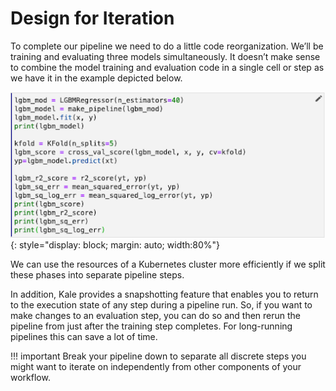 # Design for Iteration

To complete our pipeline we need to do a little code reorganization. We’ll be
training and evaluating three models simultaneously. It doesn’t make sense to
combine the model training and evaluation code in a single cell or step as we
have it in the example depicted below. 

![move data](images/lgbm-cell.png)
{: style="display: block; margin: auto; width:80%"}

We can use the resources of a Kubernetes cluster more efficiently if we split
these phases into separate pipeline steps.

In addition, Kale provides a snapshotting feature that enables you to return to
the execution state of any step during a pipeline run. So, if you want to make
changes to an evaluation step, you can do so and then rerun the pipeline from
just after the training step completes. For long-running pipelines this can
save a lot of time. 

!!! important
    Break your pipeline down to separate all discrete steps you might want to
    iterate on independently from other components of your workflow. 